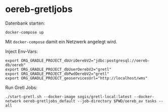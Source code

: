 # oereb-gretljobs

Datenbank starten:
```
docker-compose up
```
Mit `docker-compose` damit ein Netzwerk angelegt wird.


Inject Env-Vars:
```
export ORG_GRADLE_PROJECT_dbUriOerebV2="jdbc:postgresql://oereb-db/oereb"
export ORG_GRADLE_PROJECT_dbUserOerebV2="gretl"
export ORG_GRADLE_PROJECT_dbPwdOerebV2="gretl"
export ORG_GRADLE_PROJECT_geoservicesUrl="http://localhost/wms"
```

Run Gretl Jobs:
```
./start-gretl.sh --docker-image sogis/gretl-local:latest --docker-network oereb-gretljobs_default --job-directory $PWD/oereb_av tasks --all

```